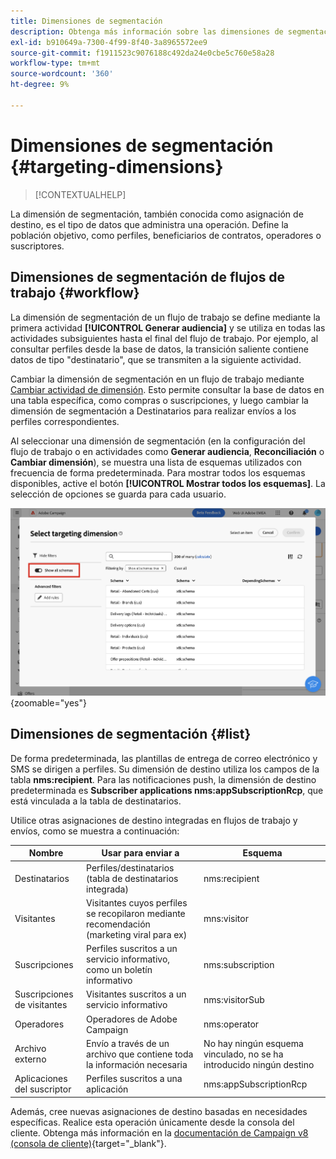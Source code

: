 ```yaml
---
title: Dimensiones de segmentación
description: Obtenga más información sobre las dimensiones de segmentación en la web de Adobe Campaign
exl-id: b910649a-7300-4f99-8f40-3a8965572ee9
source-git-commit: f1911523c9076188c492da24e0cbe5c760e58a28
workflow-type: tm+mt
source-wordcount: '360'
ht-degree: 9%

---
```


# Dimensiones de segmentación {#targeting-dimensions}

>[!CONTEXTUALHELP]
>
La dimensión de segmentación, también conocida como asignación de destino, es el tipo de datos que administra una operación. Define la población objetivo, como perfiles, beneficiarios de contratos, operadores o suscriptores.

## Dimensiones de segmentación de flujos de trabajo {#workflow}

La dimensión de segmentación de un flujo de trabajo se define mediante la primera actividad **[!UICONTROL Generar audiencia]** y se utiliza en todas las actividades subsiguientes hasta el final del flujo de trabajo. Por ejemplo, al consultar perfiles desde la base de datos, la transición saliente contiene datos de tipo &quot;destinatario&quot;, que se transmiten a la siguiente actividad.

Cambiar la dimensión de segmentación en un flujo de trabajo mediante [Cambiar actividad de dimensión](../workflows/activities/change-dimension.md). Esto permite consultar la base de datos en una tabla específica, como compras o suscripciones, y luego cambiar la dimensión de segmentación a Destinatarios para realizar envíos a los perfiles correspondientes.

Al seleccionar una dimensión de segmentación (en la configuración del flujo de trabajo o en actividades como **Generar audiencia**, **Reconciliación** o **Cambiar dimensión**), se muestra una lista de esquemas utilizados con frecuencia de forma predeterminada. Para mostrar todos los esquemas disponibles, active el botón **[!UICONTROL Mostrar todos los esquemas]**. La selección de opciones se guarda para cada usuario.

![Captura de pantalla que muestra la interfaz de la dimensión de segmentación con el botón &quot;Mostrar todos los esquemas&quot; habilitado.](assets/targeting-dimension-show-all.png){zoomable="yes"}

## Dimensiones de segmentación {#list}

De forma predeterminada, las plantillas de entrega de correo electrónico y SMS se dirigen a perfiles. Su dimensión de destino utiliza los campos de la tabla **nms:recipient**. Para las notificaciones push, la dimensión de destino predeterminada es **Subscriber applications nms:appSubscriptionRcp**, que está vinculada a la tabla de destinatarios.

Utilice otras asignaciones de destino integradas en flujos de trabajo y envíos, como se muestra a continuación:

| Nombre | Usar para enviar a | Esquema |
|-----------------------|-------------------------------------------------------|-------------------------|
| Destinatarios | Perfiles/destinatarios (tabla de destinatarios integrada) | nms:recipient |
| Visitantes | Visitantes cuyos perfiles se recopilaron mediante recomendación (marketing viral para ex) | mns:visitor |
| Suscripciones | Perfiles suscritos a un servicio informativo, como un boletín informativo | nms:subscription |
| Suscripciones de visitantes | Visitantes suscritos a un servicio informativo | nms:visitorSub |
| Operadores | Operadores de Adobe Campaign | nms:operator |
| Archivo externo | Envío a través de un archivo que contiene toda la información necesaria | No hay ningún esquema vinculado, no se ha introducido ningún destino |
| Aplicaciones del suscriptor | Perfiles suscritos a una aplicación | nms:appSubscriptionRcp |

Además, cree nuevas asignaciones de destino basadas en necesidades específicas. Realice esta operación únicamente desde la consola del cliente. Obtenga más información en la [documentación de Campaign v8 (consola de cliente)](https://experienceleague.adobe.com/docs/campaign/campaign-v8/audience/add-profiles/target-mappings.html#new-mapping){target="_blank"}.
